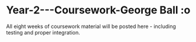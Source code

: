 # Year-2---Coursework-George Ball :o
All eight weeks of coursework material will be posted here - including testing and proper integration.
